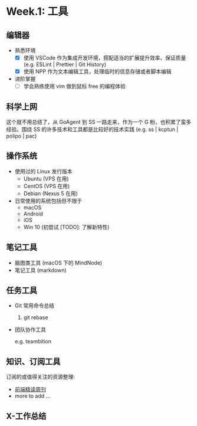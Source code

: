 # Week.1: 工具

## 编辑器

* 熟悉环境
  * [x] 使用 VSCode 作为集成开发环境，搭配适当的扩展提升效率、保证质量 (e.g. ESLint | Prettier | Git History)
  * [x] 使用 NPP 作为文本编辑工具，处理临时的信息存储或者脚本编辑
* 进阶掌握
  * [ ] 学会熟练使用 vim 做到鼠标 free 的编程体验

## 科学上网

这个就不用总结了，从 GoAgent 到 SS 一路走来，作为一个 G 粉，也积累了蛮多经验。围绕 SS 的许多技术和工具都是比较好的技术实践 (e.g. ss | kcptun | polipo | pac)

## 操作系统

* 使用过的 Linux 发行版本
  * Ubuntu (VPS 在用)
  * CentOS (VPS 在用)
  * Debian (Nexus 5 在用)
* 日常使用的系统包括但不限于
  * macOS
  * Android
  * iOS
  * Win 10 (初尝试 [TODO]: 了解新特性)

## 笔记工具

* 脑图类工具 (macOS 下的 MindNode)
* 笔记工具 (markdown)

## 任务工具

* Git 常用命令总结

  1.  git rebase

* 团队协作工具

  e.g. teambition

## 知识、订阅工具

订阅的或值得关注的资源整理:

* [前端精读周刊](https://github.com/dt-fe/weekly)
* more to add ...

## X-工作总结
